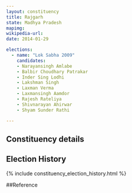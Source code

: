 ```yaml
---
layout: constituency
title: Rajgarh
state: Madhya Pradesh
mapimg: 
wikipedia-url: 
date: 2014-01-29

elections: 
  - name: "Lok Sabha 2009"
    candidates: 
    - Narayansingh Amlabe 
    - Balbir Choudhary Patrakar 
    - Inder Sing Lodhi 
    - Lakshman Singh 
    - Laxman Verma 
    - Laxmansingh Aamdor 
    - Rajesh Rateliya 
    - Shivnarayan Ahirwar 
    - Shyam Sunder Rathi 

---
```

## Constituency details


## Election History
{% include constituency_election_history.html %}

##Reference

